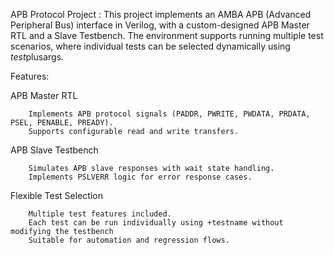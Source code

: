 APB Protocol Project :
This project implements an AMBA APB (Advanced Peripheral Bus) interface in Verilog, with a custom-designed APB Master RTL and a Slave Testbench. 
The environment supports running multiple test scenarios, where individual tests can be selected dynamically using $test$plusargs.


Features:

APB Master RTL

		Implements APB protocol signals (PADDR, PWRITE, PWDATA, PRDATA, PSEL, PENABLE, PREADY).
		Supports configurable read and write transfers.

APB Slave Testbench

		Simulates APB slave responses with wait state handling.
		Implements PSLVERR logic for error response cases.

Flexible Test Selection

		Multiple test features included.
		Each test can be run individually using +testname without modifying the testbench
		Suitable for automation and regression flows.


